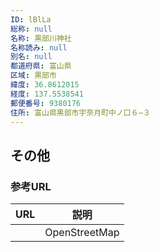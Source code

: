 ```yaml
---
ID: lBlLa
総称: null
名称: 黒部川神社
名称読み: null
別名: null
都道府県: 富山県
区域: 黒部市
緯度: 36.8612015
経度: 137.5538541
郵便番号: 9380176
住所: 富山県黒部市宇奈月町中ノ口６−３
---
```


## その他

### 参考URL

| URL | 説明          |
| --- | ------------- |
|     | OpenStreetMap |
